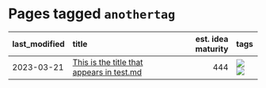 # Pages tagged `anothertag`

|last_modified|title|est. idea maturity|tags
|:---|:---|---:|:---|
|2023-03-21|[This is the title that appears in test.md](../test.md)|444|[![](https://img.shields.io/badge/tag-anothertag-9bf4b7)](../tags/anothertag.md) [![](https://img.shields.io/badge/tag-sometag-6f4790)](../tags/sometag.md)|
